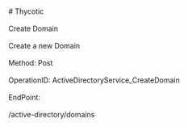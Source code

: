 <br>#     Thycotic</br>
<br>Create Domain</br>
<br>Create a new Domain</br>
<br>Method: Post</br>
<br>OperationID: ActiveDirectoryService_CreateDomain</br>
<br>EndPoint:</br>
<br>/active-directory/domains</br>
